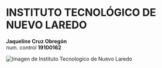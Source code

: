 # INSTITUTO TECNOLÓGICO DE NUEVO LAREDO 
**Jaqueline Cruz Obregón**  
num. control **19100162**  

![Imagen de Instituto Tecnologico de Nuevo Laredo](https://lh3.googleusercontent.com/proxy/qfKRDw4y3gAg1HgQia4Bw79gVoxYqTeAJPf2cM6-qrkyDWG3zUZpkrzj3Yh6Gb6CYpes3NzRQnyrc0ixSf9nA5qLDYP0pRFb7_W0Zs1eqTXceIo)